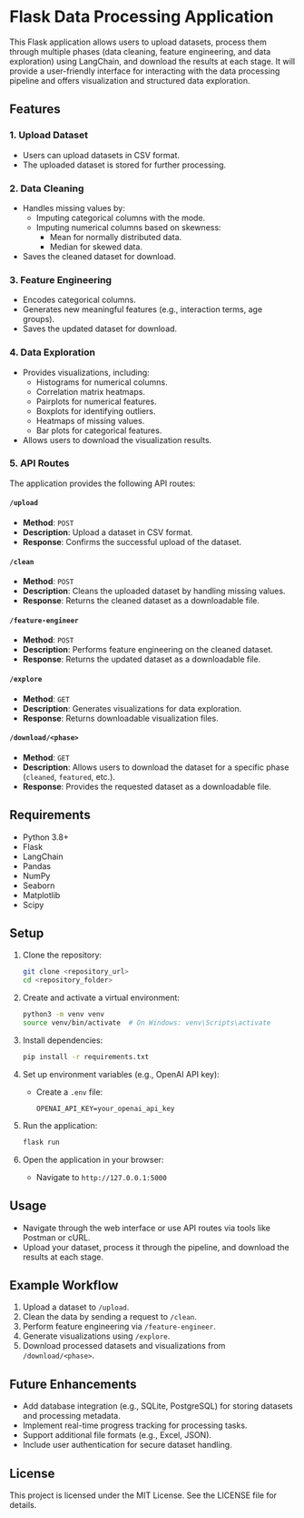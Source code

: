 # Flask Data Processing Application

This Flask application allows users to upload datasets, process them through multiple phases (data cleaning, feature engineering, and data exploration) using LangChain, and download the results at each stage. It will provide a user-friendly interface for interacting with the data processing pipeline and offers visualization and structured data exploration.

## Features

### 1. Upload Dataset
- Users can upload datasets in CSV format.
- The uploaded dataset is stored for further processing.

### 2. Data Cleaning
- Handles missing values by:
  - Imputing categorical columns with the mode.
  - Imputing numerical columns based on skewness:
    - Mean for normally distributed data.
    - Median for skewed data.
- Saves the cleaned dataset for download.

### 3. Feature Engineering
- Encodes categorical columns.
- Generates new meaningful features (e.g., interaction terms, age groups).
- Saves the updated dataset for download.

### 4. Data Exploration
- Provides visualizations, including:
  - Histograms for numerical columns.
  - Correlation matrix heatmaps.
  - Pairplots for numerical features.
  - Boxplots for identifying outliers.
  - Heatmaps of missing values.
  - Bar plots for categorical features.
- Allows users to download the visualization results.

### 5. API Routes
The application provides the following API routes:

#### `/upload`
- **Method**: `POST`
- **Description**: Upload a dataset in CSV format.
- **Response**: Confirms the successful upload of the dataset.

#### `/clean`
- **Method**: `POST`
- **Description**: Cleans the uploaded dataset by handling missing values.
- **Response**: Returns the cleaned dataset as a downloadable file.

#### `/feature-engineer`
- **Method**: `POST`
- **Description**: Performs feature engineering on the cleaned dataset.
- **Response**: Returns the updated dataset as a downloadable file.

#### `/explore`
- **Method**: `GET`
- **Description**: Generates visualizations for data exploration.
- **Response**: Returns downloadable visualization files.

#### `/download/<phase>`
- **Method**: `GET`
- **Description**: Allows users to download the dataset for a specific phase (`cleaned`, `featured`, etc.).
- **Response**: Provides the requested dataset as a downloadable file.

## Requirements
- Python 3.8+
- Flask
- LangChain
- Pandas
- NumPy
- Seaborn
- Matplotlib
- Scipy

## Setup

1. Clone the repository:
   ```bash
   git clone <repository_url>
   cd <repository_folder>
   ```

2. Create and activate a virtual environment:
   ```bash
   python3 -m venv venv
   source venv/bin/activate  # On Windows: venv\Scripts\activate
   ```

3. Install dependencies:
   ```bash
   pip install -r requirements.txt
   ```

4. Set up environment variables (e.g., OpenAI API key):
   - Create a `.env` file:
     ```env
     OPENAI_API_KEY=your_openai_api_key
     ```

5. Run the application:
   ```bash
   flask run
   ```

6. Open the application in your browser:
   - Navigate to `http://127.0.0.1:5000`

## Usage

- Navigate through the web interface or use API routes via tools like Postman or cURL.
- Upload your dataset, process it through the pipeline, and download the results at each stage.

## Example Workflow

1. Upload a dataset to `/upload`.
2. Clean the data by sending a request to `/clean`.
3. Perform feature engineering via `/feature-engineer`.
4. Generate visualizations using `/explore`.
5. Download processed datasets and visualizations from `/download/<phase>`.

## Future Enhancements
- Add database integration (e.g., SQLite, PostgreSQL) for storing datasets and processing metadata.
- Implement real-time progress tracking for processing tasks.
- Support additional file formats (e.g., Excel, JSON).
- Include user authentication for secure dataset handling.

## License
This project is licensed under the MIT License. See the LICENSE file for details.

